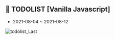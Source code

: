 ## 📑 TODOLIST [Vanilla Javascript]

- 2021-08-04 ~ 2021-08-12

![todolist_Last](https://user-images.githubusercontent.com/64029753/129065117-2595fce7-86cc-40e3-89ed-1a91e24d3f0b.gif)

